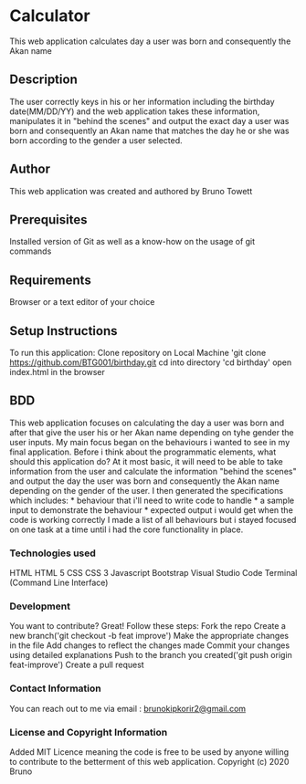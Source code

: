 # Calculator

 This web application calculates day a user was born and consequently the Akan name

 ## Description

  The user correctly keys in his or her information including the  birthday date(MM/DD/YY) and the web application takes these information, manipulates it in "behind the scenes" and output the exact day a user was born and consequently an Akan name that matches the day he or she was born according to the gender a user selected.

  ## Author

  This web application was created and authored by Bruno Towett

  ## Prerequisites

  Installed  version of Git as well as a know-how on the usage of git commands

  ## Requirements

  Browser or a text editor of your choice

  ## Setup Instructions

  To run this application:
  Clone repository on Local Machine 'git clone https://github.com/BTG001/birthday.git
  cd into directory 'cd birthday'
  open index.html in the browser

  ## BDD

  This web application focuses on calculating the day a user was born and after that give the user his or her Akan name depending on tyhe gender the user inputs. My main focus began on the behaviours i wanted to see in my final application. Before i think about the programmatic elements, what should this application do? At it most basic, it will need to be able to take information from the user and calculate the information "behind the scenes" and output the day the user was born and consequently the Akan name depending on the gender of the user. I then generated the specifications which includes:
        * behaviour that i'll need to write code to handle
        * a sample input to demonstrate the behaviour
        * expected output i would get when the code is working correctly
  I made a list of all behaviours but i stayed focused on one task at a time until i had the core functionality in place.

  ### Technologies used

  HTML
  HTML 5
  CSS
  CSS 3
  Javascript
  Bootstrap
  Visual Studio Code
  Terminal (Command Line Interface)

  ### Development

  You want to contribute? Great!
  Follow these steps:
  Fork the repo
  Create a new branch('git checkout -b feat improve')
  Make the appropriate changes in the file
  Add changes to reflect the changes made
  Commit your changes using detailed explanations
  Push to the branch you created('git push origin feat-improve')
  Create a pull request

  ### Contact Information

  You can reach out to me via email : brunokipkorir2@gmail.com

  ### License and Copyright Information

  Added MIT Licence meaning the code is free to be used by anyone willing to contribute to the betterment of this web application.
  Copyright (c) 2020 Bruno




